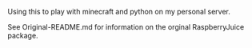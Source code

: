Using this to play with minecraft and python on my personal server.

See Original-README.md for information on the orginal RaspberryJuice package.